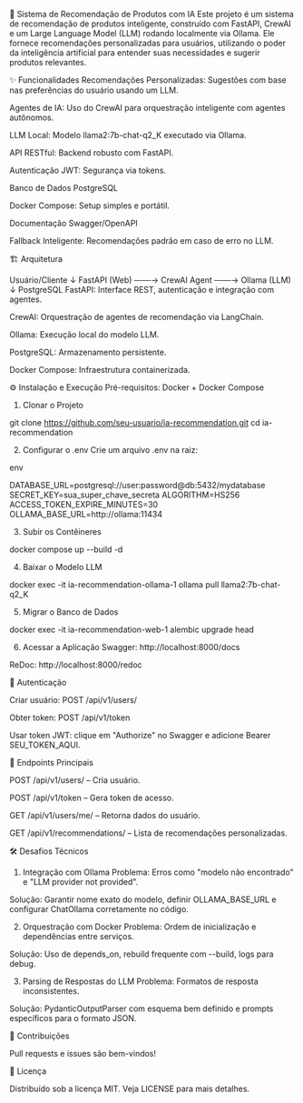 🚀 Sistema de Recomendação de Produtos com IA
Este projeto é um sistema de recomendação de produtos inteligente, construído com FastAPI, CrewAI e um Large Language Model (LLM) rodando localmente via Ollama. Ele fornece recomendações personalizadas para usuários, utilizando o poder da inteligência artificial para entender suas necessidades e sugerir produtos relevantes.

✨ Funcionalidades
Recomendações Personalizadas: Sugestões com base nas preferências do usuário usando um LLM.

Agentes de IA: Uso do CrewAI para orquestração inteligente com agentes autônomos.

LLM Local: Modelo llama2:7b-chat-q2_K executado via Ollama.

API RESTful: Backend robusto com FastAPI.

Autenticação JWT: Segurança via tokens.

Banco de Dados PostgreSQL

Docker Compose: Setup simples e portátil.

Documentação Swagger/OpenAPI

Fallback Inteligente: Recomendações padrão em caso de erro no LLM.

🏗️ Arquitetura

Usuário/Cliente
       ↓
 FastAPI (Web) ───→ CrewAI Agent ───→ Ollama (LLM)
       ↓
  PostgreSQL
FastAPI: Interface REST, autenticação e integração com agentes.

CrewAI: Orquestração de agentes de recomendação via LangChain.

Ollama: Execução local do modelo LLM.

PostgreSQL: Armazenamento persistente.

Docker Compose: Infraestrutura containerizada.

⚙️ Instalação e Execução
Pré-requisitos: Docker + Docker Compose

1. Clonar o Projeto

git clone https://github.com/seu-usuario/ia-recommendation.git
cd ia-recommendation

2. Configurar o .env
Crie um arquivo .env na raiz:

env

DATABASE_URL=postgresql://user:password@db:5432/mydatabase
SECRET_KEY=sua_super_chave_secreta
ALGORITHM=HS256
ACCESS_TOKEN_EXPIRE_MINUTES=30
OLLAMA_BASE_URL=http://ollama:11434

3. Subir os Contêineres


docker compose up --build -d

4. Baixar o Modelo LLM

docker exec -it ia-recommendation-ollama-1 ollama pull llama2:7b-chat-q2_K

5. Migrar o Banco de Dados

docker exec -it ia-recommendation-web-1 alembic upgrade head

6. Acessar a Aplicação
Swagger: http://localhost:8000/docs

ReDoc: http://localhost:8000/redoc

🔐 Autenticação

Criar usuário: POST /api/v1/users/

Obter token: POST /api/v1/token

Usar token JWT: clique em "Authorize" no Swagger e adicione Bearer SEU_TOKEN_AQUI.

🔑 Endpoints Principais

POST /api/v1/users/ – Cria usuário.

POST /api/v1/token – Gera token de acesso.

GET /api/v1/users/me/ – Retorna dados do usuário.

GET /api/v1/recommendations/ – Lista de recomendações personalizadas.

🛠️ Desafios Técnicos

1. Integração com Ollama
Problema: Erros como "modelo não encontrado" e "LLM provider not provided".

Solução: Garantir nome exato do modelo, definir OLLAMA_BASE_URL e configurar ChatOllama corretamente no código.

2. Orquestração com Docker
Problema: Ordem de inicialização e dependências entre serviços.

Solução: Uso de depends_on, rebuild frequente com --build, logs para debug.

3. Parsing de Respostas do LLM
Problema: Formatos de resposta inconsistentes.

Solução: PydanticOutputParser com esquema bem definido e prompts específicos para o formato JSON.

🤝 Contribuições

Pull requests e issues são bem-vindos!

📄 Licença

Distribuído sob a licença MIT. Veja LICENSE para mais detalhes.

